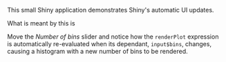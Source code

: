 This small Shiny application demonstrates Shiny's automatic UI updates. 

What is meant by this is 

Move the *Number of bins* slider and notice how the `renderPlot` expression is automatically re-evaluated when its dependant, `input$bins`, changes, causing a histogram with a new number of bins to be rendered.
